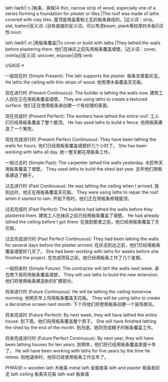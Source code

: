 lath:/læθ/| n.|板条，狭板|A thin, narrow strip of wood, especially one of a series forming a foundation for plaster or tiles.|The roof was made of laths covered with clay tiles. 屋顶是用盖着粘土瓦的板条做成的。|近义词：strip, slat, batten|反义词: (没有直接的反义词，可以考虑beam, plank等较厚的木板)|词性:noun

lath:/læθ/| vt.|用板条覆盖|To cover or build with laths.|They lathed the walls before plastering them. 他们在抹灰之前先用板条覆盖墙壁。|近义词：cover, overlay|反义词: uncover, expose|词性:verb


USAGE->

一般现在时 (Simple Present):
The lath supports the plaster. 板条支撑着灰泥。
He laths the ceiling with thin strips of wood. 他用薄木条覆盖天花板。

现在进行时 (Present Continuous):
The builder is lathing the walls now. 建筑工人现在正在用板条覆盖墙壁。
They are using laths to create a textured surface. 他们正在使用板条来创建一个有纹理的表面。

现在完成时 (Present Perfect):
The workers have lathed the entire roof. 工人们已经用板条覆盖了整个屋顶。
He has used laths to build a fence. 他用板条建造了一个篱笆。

现在完成进行时 (Present Perfect Continuous):
They have been lathing the walls for hours. 他们已经用板条覆盖墙壁好几个小时了。
She has been working with laths all day. 她一整天都在用板条工作。

一般过去时 (Simple Past):
The carpenter lathed the walls yesterday. 木匠昨天用板条覆盖了墙壁。
They used laths to build the shed last year. 去年他们用板条建造了棚子。

过去进行时 (Past Continuous):
He was lathing the ceiling when I arrived. 我到达时，他正在用板条覆盖天花板。
They were using laths to repair the roof when it started to rain. 开始下雨时，他们正在用板条修理屋顶。

过去完成时 (Past Perfect):
The builders had lathed the walls before they plastered them. 建筑工人在抹灰之前已经用板条覆盖了墙壁。
He had already lathed the ceiling before I got there. 在我到那里之前，他已经用板条覆盖了天花板。

过去完成进行时 (Past Perfect Continuous):
They had been lathing the walls for several days before the plaster arrived. 在灰泥到达之前，他们已经用板条覆盖墙壁好几天了。
She had been working with laths for weeks before she finished the project. 在完成项目之前，她已经用板条工作了几个星期。

一般将来时 (Simple Future):
The contractor will lath the walls next week. 承包商下周将用板条覆盖墙壁。
They will use laths to build the new extension. 他们将使用板条建造新的扩建部分。

将来进行时 (Future Continuous):
He will be lathing the ceiling tomorrow morning. 他明天早上将用板条覆盖天花板。
They will be using laths to create a decorative screen next month. 下个月他们将使用板条创建一个装饰屏风。

将来完成时 (Future Perfect):
By next week, they will have lathed the entire house. 到下周，他们将用板条覆盖整个房子。
She will have finished lathing the shed by the end of the month. 到月底，她将完成棚子的板条覆盖工作。

将来完成进行时 (Future Perfect Continuous):
By next year, they will have been lathing houses for ten years. 到明年，他们将已经用板条覆盖房屋十年了。
He will have been working with laths for five years by the time he retires. 到他退休时，他将已经使用板条工作五年了。



PHRASE->
wooden lath  木板条
metal lath 金属板条
lath and plaster 板条和灰泥
lath ceiling 板条天花板
lath wall 板条墙
